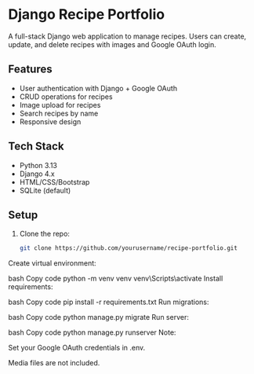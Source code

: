 # Django Recipe Portfolio

A full-stack Django web application to manage recipes. Users can create, update, and delete recipes with images and Google OAuth login.

## Features
- User authentication with Django + Google OAuth
- CRUD operations for recipes
- Image upload for recipes
- Search recipes by name
- Responsive design

## Tech Stack
- Python 3.13
- Django 4.x
- HTML/CSS/Bootstrap
- SQLite (default)

## Setup
1. Clone the repo:
   ```bash
   git clone https://github.com/yourusername/recipe-portfolio.git
Create virtual environment:

bash
Copy code
python -m venv venv
venv\Scripts\activate
Install requirements:

bash
Copy code
pip install -r requirements.txt
Run migrations:

bash
Copy code
python manage.py migrate
Run server:

bash
Copy code
python manage.py runserver
Note:

Set your Google OAuth credentials in .env.

Media files are not included.
